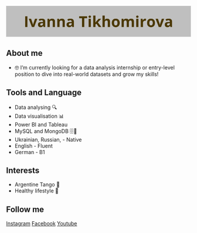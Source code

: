 ![banner](https://raw.githubusercontent.com/DAIvdetango/DAIvdetango/refs/heads/main/assets/%D0%94%D0%BE%D0%B1%D0%B0%D0%B2%D0%B8%D1%82%D1%8C%20%D0%B7%D0%B0%D0%B3%D0%BE%D0%BB%D0%BE%D0%B2%D0%BE%D0%BA.png)

## About me

- 🤓 I’m currently looking for a data analysis internship or entry-level position to dive into real-world datasets and grow my skills!

## Tools and Language  
- Data analysing 🔍
- Data visualisation 📊
- Power BI and Tableau
- MySQL and MongoDB 🗄️🧩
- Ukrainian, Russian, - Native
- English - Fluent
- German - B1 
  
## Interests
- Argentine Tango 💃
- Healthy lifestyle 🥗

## Follow me

[Instagram](https://www.instagram.com/ivdetango)
[Facebook](https://www.facebook.com/ivannadetango)
[Youtube](https://www.youtube.com/@IvDeTango)
